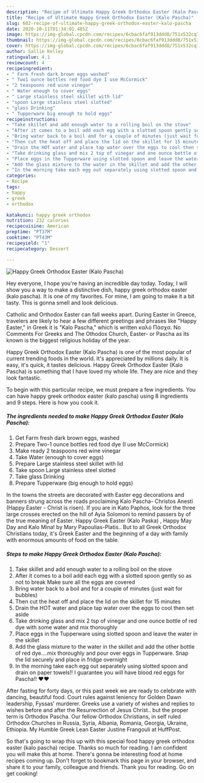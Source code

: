 ```yaml
---
description: "Recipe of Ultimate Happy Greek Orthodox Easter (Kalo Pascha)"
title: "Recipe of Ultimate Happy Greek Orthodox Easter (Kalo Pascha)"
slug: 602-recipe-of-ultimate-happy-greek-orthodox-easter-kalo-pascha
date: 2020-10-11T01:34:01.485Z
image: https://img-global.cpcdn.com/recipes/6cbac6faf913ddd8/751x532cq70/happy-greek-orthodox-easter-kalo-pascha-recipe-main-photo.jpg
thumbnail: https://img-global.cpcdn.com/recipes/6cbac6faf913ddd8/751x532cq70/happy-greek-orthodox-easter-kalo-pascha-recipe-main-photo.jpg
cover: https://img-global.cpcdn.com/recipes/6cbac6faf913ddd8/751x532cq70/happy-greek-orthodox-easter-kalo-pascha-recipe-main-photo.jpg
author: Sallie Kelley
ratingvalue: 4.1
reviewcount: 4
recipeingredient:
- " Farm fresh dark brown eggs washed"
- " Two1 ounce bottles red food dye I use McCormick"
- "2 teaspoons red wine vinegar"
- " Water enough to cover eggs"
- " Large stainless steel skillet with lid"
- "spoon Large stainless steel slotted"
- "glass Drinking"
- " Tupperware big enough to hold eggs"
recipeinstructions:
- "Take skillet and add enough water to a rolling boil on the stove"
- "After it comes to a boil add each egg with a slotted spoon gently so as not to break Make sure all the eggs are covered"
- "Bring water back to a boil and for a couple of minutes (just wait for bubbles)"
- "Then cut the heat off and place the lid on the skillet for 15 minutes"
- "Drain the HOT water and place tap water over the eggs to cool then set aside"
- "Take drinking glass and mix 2 tsp of vinegar and one ounce bottle of red dye with some water and mix thoroughly"
- "Place eggs in the Tupperware using slotted spoon and leave the water in the skillet"
- "Add the glass mixture to the water in the skillet and add the other bottle of red dye....mix thoroughly and pour over eggs in Tupperware. Snap the lid securely and place in fridge overnight"
- "In the morning take each egg out separately using slotted spoon and drain on paper towels!! I guarantee you will have blood red eggs for Pascha!! ❤❤"
categories:
- Recipe
tags:
- happy
- greek
- orthodox

katakunci: happy greek orthodox 
nutrition: 232 calories
recipecuisine: American
preptime: "PT37M"
cooktime: "PT43M"
recipeyield: "1"
recipecategory: Dessert

---
```



![Happy Greek Orthodox Easter (Kalo Pascha)](https://img-global.cpcdn.com/recipes/6cbac6faf913ddd8/751x532cq70/happy-greek-orthodox-easter-kalo-pascha-recipe-main-photo.jpg)

Hey everyone, I hope you're having an incredible day today. Today, I will show you a way to make a distinctive dish, happy greek orthodox easter (kalo pascha). It is one of my favorites. For mine, I am going to make it a bit tasty. This is gonna smell and look delicious.

Catholic and Orthodox Easter can fall weeks apart. During Easter in Greece, travelers are likely to hear a few different greetings and phrases like &#34;Happy Easter,&#34; in Greek it is &#34;Kalo Pascha,&#34; which is written καλό Πάσχα. No Comments For Greeks and The Othodox Church, Easter- or Pascha as its known is the biggest religious holiday of the year.

Happy Greek Orthodox Easter (Kalo Pascha) is one of the most popular of current trending foods in the world. It's appreciated by millions daily. It is easy, it's quick, it tastes delicious. Happy Greek Orthodox Easter (Kalo Pascha) is something that I have loved my whole life. They are nice and they look fantastic.


To begin with this particular recipe, we must prepare a few ingredients. You can have happy greek orthodox easter (kalo pascha) using 8 ingredients and 9 steps. Here is how you cook it.

<!--inarticleads1-->

##### The ingredients needed to make Happy Greek Orthodox Easter (Kalo Pascha):

1. Get  Farm fresh dark brown eggs, washed
1. Prepare  Two-1 ounce bottles red food dye (I use McCormick)
1. Make ready 2 teaspoons red wine vinegar
1. Take  Water (enough to cover eggs)
1. Prepare  Large stainless steel skillet with lid
1. Take spoon Large stainless steel slotted
1. Take glass Drinking
1. Prepare  Tupperware (big enough to hold eggs)


In the towns the streets are decorated with Easter egg decorations and banners strung across the roads proclaiming Kalo Pascha- Christos Anesti (Happy Easter - Christ is risen). If you are in Kato Paphos, look for the three large crosses erected on the hill of Ayia Solomoni to remind passers by of the true meaning of Easter. Happy Greek Easter (Kalo Paska) , Happy May Day and Kalo Mina! by Mary Papoulias-Platis.. But to all Greek Orthodox Christians today, it&#39;s Greek Easter and the beginning of a day with family with enormous amounts of food on the table. 

<!--inarticleads2-->

##### Steps to make Happy Greek Orthodox Easter (Kalo Pascha):

1. Take skillet and add enough water to a rolling boil on the stove
1. After it comes to a boil add each egg with a slotted spoon gently so as not to break Make sure all the eggs are covered
1. Bring water back to a boil and for a couple of minutes (just wait for bubbles)
1. Then cut the heat off and place the lid on the skillet for 15 minutes
1. Drain the HOT water and place tap water over the eggs to cool then set aside
1. Take drinking glass and mix 2 tsp of vinegar and one ounce bottle of red dye with some water and mix thoroughly
1. Place eggs in the Tupperware using slotted spoon and leave the water in the skillet
1. Add the glass mixture to the water in the skillet and add the other bottle of red dye....mix thoroughly and pour over eggs in Tupperware. Snap the lid securely and place in fridge overnight
1. In the morning take each egg out separately using slotted spoon and drain on paper towels!! I guarantee you will have blood red eggs for Pascha!! ❤❤


After fasting for forty days, or this past week we are ready to celebrate with dancing, beautiful food. Court rules against leniency for Golden Dawn leadership, Fyssas&#39; murderer. Greeks use a variety of wishes and replies to wishes before and after the Resurrection of Jesus Christ.. but the proper term is Orthodox Pascha. Our fellow Orthodox Christians, in self ruled Orthodox Churches in Russia, Syria, Albania, Romania, Georgia, Ukraine, Ethiopia. My Humble Greek Lean Easter Justine Frangouli at HuffPost. 

So that's going to wrap this up with this special food happy greek orthodox easter (kalo pascha) recipe. Thanks so much for reading. I am confident you will make this at home. There's gonna be interesting food at home recipes coming up. Don't forget to bookmark this page in your browser, and share it to your family, colleague and friends. Thank you for reading. Go on get cooking!
